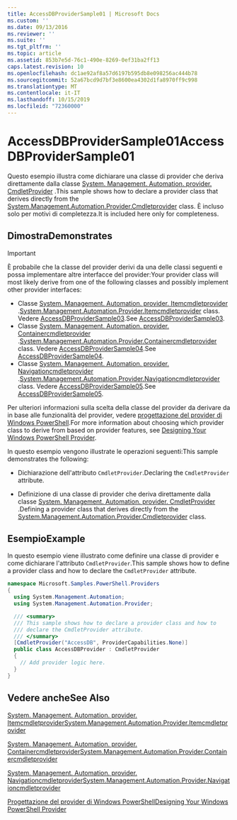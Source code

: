 ```yaml
---
title: AccessDBProviderSample01 | Microsoft Docs
ms.custom: ''
ms.date: 09/13/2016
ms.reviewer: ''
ms.suite: ''
ms.tgt_pltfrm: ''
ms.topic: article
ms.assetid: 853b7e5d-76c1-490e-8269-0ef31ba2ff13
caps.latest.revision: 10
ms.openlocfilehash: dc1ae92af8a57d6197b595db8e098256ac444b78
ms.sourcegitcommit: 52a67bcd9d7bf3e8600ea4302d1fa8970ff9c998
ms.translationtype: MT
ms.contentlocale: it-IT
ms.lasthandoff: 10/15/2019
ms.locfileid: "72360000"
---
```

# <a name="accessdbprovidersample01"></a><span data-ttu-id="28c99-102">AccessDBProviderSample01</span><span class="sxs-lookup"><span data-stu-id="28c99-102">AccessDBProviderSample01</span></span>

<span data-ttu-id="28c99-103">Questo esempio illustra come dichiarare una classe di provider che deriva direttamente dalla classe [System. Management. Automation. provider. CmdletProvider](/dotnet/api/System.Management.Automation.Provider.CmdletProvider) .</span><span class="sxs-lookup"><span data-stu-id="28c99-103">This sample shows how to declare a provider class that derives directly from the [System.Management.Automation.Provider.Cmdletprovider](/dotnet/api/System.Management.Automation.Provider.CmdletProvider) class.</span></span> <span data-ttu-id="28c99-104">È incluso solo per motivi di completezza.</span><span class="sxs-lookup"><span data-stu-id="28c99-104">It is included here only for completeness.</span></span>

## <a name="demonstrates"></a><span data-ttu-id="28c99-105">Dimostra</span><span class="sxs-lookup"><span data-stu-id="28c99-105">Demonstrates</span></span>

> [!IMPORTANT]
> <span data-ttu-id="28c99-106">È probabile che la classe del provider derivi da una delle classi seguenti e possa implementare altre interfacce del provider:</span><span class="sxs-lookup"><span data-stu-id="28c99-106">Your provider class will most likely derive from one of the following classes and possibly implement other provider interfaces:</span></span>
>
> -   <span data-ttu-id="28c99-107">Classe [System. Management. Automation. provider. Itemcmdletprovider](/dotnet/api/System.Management.Automation.Provider.ItemCmdletProvider) .</span><span class="sxs-lookup"><span data-stu-id="28c99-107">[System.Management.Automation.Provider.Itemcmdletprovider](/dotnet/api/System.Management.Automation.Provider.ItemCmdletProvider) class.</span></span> <span data-ttu-id="28c99-108">Vedere [AccessDBProviderSample03](./accessdbprovidersample03.md).</span><span class="sxs-lookup"><span data-stu-id="28c99-108">See [AccessDBProviderSample03](./accessdbprovidersample03.md).</span></span>
> -   <span data-ttu-id="28c99-109">Classe [System. Management. Automation. provider. Containercmdletprovider](/dotnet/api/System.Management.Automation.Provider.ContainerCmdletProvider) .</span><span class="sxs-lookup"><span data-stu-id="28c99-109">[System.Management.Automation.Provider.Containercmdletprovider](/dotnet/api/System.Management.Automation.Provider.ContainerCmdletProvider) class.</span></span> <span data-ttu-id="28c99-110">Vedere [AccessDBProviderSample04](./accessdbprovidersample04.md).</span><span class="sxs-lookup"><span data-stu-id="28c99-110">See [AccessDBProviderSample04](./accessdbprovidersample04.md).</span></span>
> -   <span data-ttu-id="28c99-111">Classe [System. Management. Automation. provider. Navigationcmdletprovider](/dotnet/api/System.Management.Automation.Provider.NavigationCmdletProvider) .</span><span class="sxs-lookup"><span data-stu-id="28c99-111">[System.Management.Automation.Provider.Navigationcmdletprovider](/dotnet/api/System.Management.Automation.Provider.NavigationCmdletProvider) class.</span></span> <span data-ttu-id="28c99-112">Vedere [AccessDBProviderSample05](./accessdbprovidersample05.md).</span><span class="sxs-lookup"><span data-stu-id="28c99-112">See [AccessDBProviderSample05](./accessdbprovidersample05.md).</span></span>
>
> <span data-ttu-id="28c99-113">Per ulteriori informazioni sulla scelta della classe del provider da derivare da in base alle funzionalità del provider, vedere [progettazione del provider di Windows PowerShell](./provider-types.md).</span><span class="sxs-lookup"><span data-stu-id="28c99-113">For more information about choosing which provider class to derive from based on provider features, see [Designing Your Windows PowerShell Provider](./provider-types.md).</span></span>

<span data-ttu-id="28c99-114">In questo esempio vengono illustrate le operazioni seguenti:</span><span class="sxs-lookup"><span data-stu-id="28c99-114">This sample demonstrates the following:</span></span>

- <span data-ttu-id="28c99-115">Dichiarazione dell'attributo `CmdletProvider`.</span><span class="sxs-lookup"><span data-stu-id="28c99-115">Declaring the `CmdletProvider` attribute.</span></span>

- <span data-ttu-id="28c99-116">Definizione di una classe di provider che deriva direttamente dalla classe [System. Management. Automation. provider. CmdletProvider](/dotnet/api/System.Management.Automation.Provider.CmdletProvider) .</span><span class="sxs-lookup"><span data-stu-id="28c99-116">Defining a provider class that derives directly from the [System.Management.Automation.Provider.Cmdletprovider](/dotnet/api/System.Management.Automation.Provider.CmdletProvider) class.</span></span>

## <a name="example"></a><span data-ttu-id="28c99-117">Esempio</span><span class="sxs-lookup"><span data-stu-id="28c99-117">Example</span></span>

<span data-ttu-id="28c99-118">In questo esempio viene illustrato come definire una classe di provider e come dichiarare l'attributo `CmdletProvider`.</span><span class="sxs-lookup"><span data-stu-id="28c99-118">This sample shows how to define a provider class and how to declare the `CmdletProvider` attribute.</span></span>

```csharp
namespace Microsoft.Samples.PowerShell.Providers
{
  using System.Management.Automation;
  using System.Management.Automation.Provider;

  /// <summary>
  /// This sample shows how to declare a provider class and how to
  /// declare the CmdletProvider attribute.
  /// </summary>
  [CmdletProvider("AccessDB", ProviderCapabilities.None)]
  public class AccessDBProvider : CmdletProvider
  {
    // Add provider logic here.
  }
}
```

## <a name="see-also"></a><span data-ttu-id="28c99-119">Vedere anche</span><span class="sxs-lookup"><span data-stu-id="28c99-119">See Also</span></span>

[<span data-ttu-id="28c99-120">System. Management. Automation. provider. Itemcmdletprovider</span><span class="sxs-lookup"><span data-stu-id="28c99-120">System.Management.Automation.Provider.Itemcmdletprovider</span></span>](/dotnet/api/System.Management.Automation.Provider.ItemCmdletProvider)

[<span data-ttu-id="28c99-121">System. Management. Automation. provider. Containercmdletprovider</span><span class="sxs-lookup"><span data-stu-id="28c99-121">System.Management.Automation.Provider.Containercmdletprovider</span></span>](/dotnet/api/System.Management.Automation.Provider.ContainerCmdletProvider)

[<span data-ttu-id="28c99-122">System. Management. Automation. provider. Navigationcmdletprovider</span><span class="sxs-lookup"><span data-stu-id="28c99-122">System.Management.Automation.Provider.Navigationcmdletprovider</span></span>](/dotnet/api/System.Management.Automation.Provider.NavigationCmdletProvider)

[<span data-ttu-id="28c99-123">Progettazione del provider di Windows PowerShell</span><span class="sxs-lookup"><span data-stu-id="28c99-123">Designing Your Windows PowerShell Provider</span></span>](./provider-types.md)